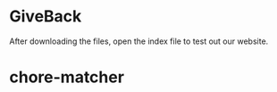 # GiveBack
After downloading the files, open the index file to test out our website.
# chore-matcher
